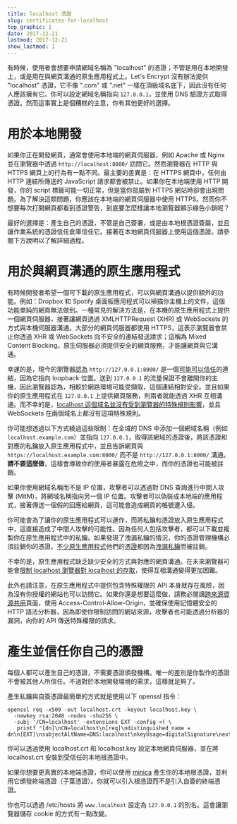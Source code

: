 ```yaml
---
title: localhost 憑證
slug: certificates-for-localhost
top_graphic: 1
date: 2017-12-21
lastmod: 2017-12-21
show_lastmod: 1
---
```



有時候，使用者會想要申請網域名稱為 "localhost" 的憑證；不管是用在本地開發上，或是用在與網頁溝通的原生應用程式上。Let's Encrypt 沒有辦法提供 "localhost" 憑證，它不像 ".com" 或 ".net" 一樣在頂級域名底下，因此沒有任何人應該擁有它。你可以設定網域名稱指向 `127.0.0.1`，並使用 DNS 驗證方式取得憑證。然而這事實上是個糟糕的主意，你有其他更好的選擇。

# 用於本地開發

如果你正在開發網頁，通常會使用本地端的網頁伺服器，例如 Apache 或 Nginx 並在瀏覽器中透過 `http://localhost:8000/` 訪問它。然而瀏覽器在 HTTP 與 HTTPS 網頁上的行為有一點不同。最主要的差異是：在 HTTPS 網頁中，任何由 HTTP 連結所傳送的 JavaScript 請求都會被禁止。如果你在本地端使用 HTTP 開發，你的 script 標籤可能一切正常，但是當你部屬到 HTTPS 網站時卻會出現問題。為了解決這類問題，你應該在本地端的網頁伺服器中使用 HTTPS。然而你不想要每次打開網頁都看到憑證警告，到底要怎麼樣讓本地瀏覽器顯示綠色小鎖呢？

最好的選擇是：產生自己的憑證，不管是自己簽署，或是由本地根憑證簽屬，並且讓作業系統的憑證信任倉庫信任它。接著在本地網頁伺服器上使用這個憑證。請參閱下方說明以了解詳細過程。

# 用於與網頁溝通的原生應用程式

有時候開發者希望一個可下載的原生應用程式，可以與網頁溝通以提供額外的功能。例如：Dropbox 和 Spotify 桌面板應用程式可以掃描你主機上的文件，這個功能單純的網頁無法做到。一種常見的解決方法是，在本機的原生應用程式上提供一個網頁伺服器，接著讓網頁透過 XMLHTTPRequest (XHR) 或 WebSockets 的方式與本機伺服器溝通。大部分的網頁伺服器都使用 HTTPS，這表示瀏覽器會禁止你透過 XHR 或 WebSockets 向不安全的連結發送請求；這稱為 Mixed Content Blocking。原生伺服器必須提供安全的網頁服務，才能讓網頁與它溝通。

幸運的是，現今的瀏覽器[認為][mcb-localhost] `http://127.0.0.1:8000/` 是一個[可能可以信任][secure-contexts]的連結，因為它指向 loopback 位置。送到 `127.0.0.1` 的流量保證不會離開你的主機，因此瀏覽器認為，相較於網路環境可能受擷取，這個連結相對安全。並且如果你的原生應用程式在 `127.0.0.1` 上提供網頁服務，則兩者就能透過 XHR 互相溝通。而不幸的是，[localhost 這個域名並沒有受到瀏覽器的特殊規則影響][let-localhost]，並且 WebSockets 在兩個域名上都沒有這項特殊規則。

你可能想透過以下方式繞過這些限制：在全域的 DNS 中添加一個網域名稱（例如 `localhost.example.com`）並指向 `127.0.0.1`，取得該網域的憑證後，將該憑證和對應的私鑰放入原生應用程式中，並且告訴網頁與 `https://localhost.example.com:8000/` 而不是 `http://127.0.0.1:8000/` 溝通。**請不要這麼做**，這樣會導致你的使用者暴露在危險之中，而你的憑證也可能被註銷。

如果你使用網域名稱而不是 IP 位置，攻擊者可以透過對 DNS 查詢進行中間人攻擊 (MitM)，將網域名稱指向另一個 IP 位置。攻擊者可以偽裝成本地端的應用程式，接著傳送一個假的回應給網頁，這可能會造成網頁的帳號遭入侵。

你可能會為了讓你的原生應用程式可以運作，而將私鑰和憑證放入原生應用程式中，這直接造成了中間人攻擊的可能性。因為任何人包括攻擊者，都可以下載並複製你在原生應用程式中的私鑰。如果發現了洩漏私鑰的情況，你的憑證管理機構必須註銷你的憑證。[不少原生應用程式][mdsp1]他們的[憑證][mdsp2]都因為[洩漏私鑰][mdsp3]而被註銷。


不幸的是，原生應用程式缺乏缺少安全的方式與對應的網頁溝通。在未來瀏覽器可能會[限制 localhost 瀏覽器對 localhost 的存取][tighten-access]，使得互相溝通變得更加困難。

此外也請注意，在原生應用程式中提供包含特殊權限的 API 本身就存在風險，因為沒有你授權的網站也可以訪問它。如果你還是想要這麼做，請務必閱讀[跨來源資源共用][cors]頁面，使用 Access-Control-Allow-Origin，並確保使用記憶體安全的 HTTP 語法分析器，因為即使你限制訪問的網站來源，攻擊者也可能透過分析器的漏洞，向你的 API 傳送特殊權限的請求。

# 產生並信任你自己的憑證

每個人都可以產生自己的憑證，不需要憑證頒發機構。唯一的差別是你製作的憑證不會被其他人所信任。不過對於本地開發環境的需求，這樣就足夠了。

產生私鑰與自簽憑證最簡單的方式就是使用以下 openssl 指令：

    openssl req -x509 -out localhost.crt -keyout localhost.key \
      -newkey rsa:2048 -nodes -sha256 \
      -subj '/CN=localhost' -extensions EXT -config <( \
       printf "[dn]\nCN=localhost\n[req]\ndistinguished_name = dn\n[EXT]\nsubjectAltName=DNS:localhost\nkeyUsage=digitalSignature\nextendedKeyUsage=serverAuth")

你可以透過使用 localhost.crt 和 localhost.key 設定本地網頁伺服器，並在將 localhost.crt 安裝到受信任的本地根憑證中。

如果你想要更真實的本地端憑證，你可以使用 [minica][minica] 產生你的本地根憑證，並利用它頒發終端憑證（子葉憑證）。你就可以引入根憑證而不是引入自簽的終端憑證。

你也可以透過 /etc/hosts 將 `www.localhost` 設定為 `127.0.0.1` 的別名。這會讓瀏覽器儲存 cookie 的方式有一點改變。


[mcb-localhost]: https://bugs.chromium.org/p/chromium/issues/detail?id=607878
[secure-contexts]: https://www.w3.org/TR/secure-contexts/#is-origin-trustworthy
[let-localhost]: https://tools.ietf.org/html/draft-ietf-dnsop-let-localhost-be-localhost-02
[mdsp1]: https://groups.google.com/d/msg/mozilla.dev.security.policy/eV89JXcsBC0/wsj5zpbbAQAJ
[mdsp2]: https://groups.google.com/d/msg/mozilla.dev.security.policy/T6emeoE-lCU/-k-A2dEdAQAJ
[mdsp3]: https://groups.google.com/d/msg/mozilla.dev.security.policy/pk039T_wPrI/tGnFDFTnCQAJ
[tighten-access]: https://bugs.chromium.org/p/chromium/issues/detail?id=378566
[minica]: https://github.com/jsha/minica
[cors]: https://developer.mozilla.org/en-US/docs/Web/HTTP/CORS
